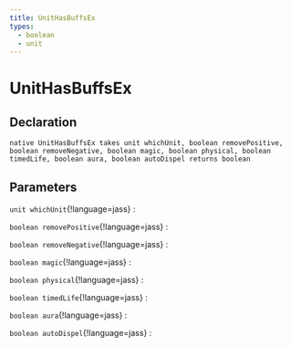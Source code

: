 ```yaml
---
title: UnitHasBuffsEx
types:
  - boolean
  - unit
---
```


# UnitHasBuffsEx

## Declaration

```jass
native UnitHasBuffsEx takes unit whichUnit, boolean removePositive, boolean removeNegative, boolean magic, boolean physical, boolean timedLife, boolean aura, boolean autoDispel returns boolean
```

## Parameters
`unit whichUnit`{!language=jass}
: 

`boolean removePositive`{!language=jass}
: 

`boolean removeNegative`{!language=jass}
: 

`boolean magic`{!language=jass}
: 

`boolean physical`{!language=jass}
: 

`boolean timedLife`{!language=jass}
: 

`boolean aura`{!language=jass}
: 

`boolean autoDispel`{!language=jass}
: 
